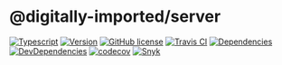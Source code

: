 # @digitally-imported/server

[![Typescript](https://img.shields.io/badge/%3C%2F%3E-TypeScript-blue.svg?style=flat-square)](https://www.typescriptlang.org/)
[![Version](https://img.shields.io/npm/v/@digitally-imported/server?style=flat-square)](https://www.npmjs.com/package/@digitally-imported/server)
[![GitHub license](https://img.shields.io/github/license/pigulla/di?style=flat-square)](https://github.com/pigulla/di/blob/master/LICENSE)
[![Travis CI](https://img.shields.io/travis/com/pigulla/di/master?style=flat-square)](https://travis-ci.com/pigulla/di)
[![Dependencies](https://img.shields.io/david/pigulla/di?path=packages/server&style=flat-square)](https://david-dm.org/pigulla/di?path=packages%2Fserver)
[![DevDependencies](https://img.shields.io/david/dev/pigulla/di?path=packages/server&style=flat-square)](https://david-dm.org/dev/pigulla/di?path=packages%2Fserver)
[![codecov](https://img.shields.io/codecov/c/github/pigulla/di?flag=server&style=flat-square)](https://codecov.io/gh/pigulla/di/tree/master/packages/server/src)
[![Snyk](https://snyk.io/test/github/pigulla/di/badge.svg?targetFile=packages/server/package.json&style=flat-square)](https://snyk.io/test/github/pigulla/di?targetFile=packages%2Fserver%2Fpackage.json&tab=dependencies)
